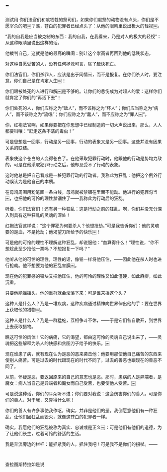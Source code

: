 # -
测试用
你们法官们和献牺牲的祭司们，如果你们献祭的动物没有点头，你们是不愿宰杀的吧￼？瞧，苍白的犯罪者已经点头了：从他的眼睛里说出极大的轻视￼。

“我的自我是应当被克制的东西：我的自我，在我看来，乃是对人的极大的轻视”：从这种眼睛里说出这样的话。

他裁判自己，这就是他的最高的瞬间：别让这个崇高者再回到他的低贱状态。

对这种自愿受苦的人，没有任何拯救可言，除了赶快死亡。

你们法官们，你们杀罪人，应该是出于同情￼，而不是报复。在你们杀人时，要注意，你们自己是在肯定人生￼！

你们跟被处死的人进行和解￼是不够的。让你们的悲伤成为对超人的爱：这样你们就肯定了你们的“再活下去”！

你们处死的人，你们应称之为“敌人”，而不该称之为“坏人”；你们应当称之为“病人”，而不该称之为“流氓”；你们应称之为“蠢人”，而不应称之为“罪人￼”。

你，红袍法官啊，如果你要把在你思想中已经制造的一切大声说出来，那么，人人都要叫嚷：“赶走这条不洁的毒虫！”

可是思想是一回事，行动是另一回事，行动的表象又是另一回事。这些并没有因果关系的联结。

表象使这个苍白的人变得苍白了。在他采取犯罪行动时，他跟他的行动是势均力敌的，可是在他采取犯罪行动之后，他却忍受不了行动的表象。

这时他总是把自己看成是一桩犯罪行动的行动者。我称此为狂乱：他把这个例外行动误认为是他自己的本质。

在母鸡周围用粉笔画一条白线，母鸡就被禁锢在里面不能动。他进行的犯罪勾当￼，也把他的可怜的理性禁锢住了——我称此为行动后的狂乱。

听着，你们法官们！还有另一种狂乱：这是行动之前的狂乱。啊，你们并没充分深入到具有这种狂乱的灵魂的深处！

红袍法官这样说：“这个罪犯为何要杀人？他想抢劫。”可是我告诉你们：他的灵魂要的是血，不是抢劫；他渴望刀所给予的快乐￼！

可是他的可怜的理性不理解这种狂乱，却说服他：“血算得什么！”理性说，“你不想趁此至少抢他一票吗？不想报复一下吗？”

他听从他的可怜的理性，理性的话，像铅一样将他压住，——因此他在杀人时也进行抢劫。他不想要为他的狂乱害臊￼。

现在他的犯罪感的铅块又把他压住，他的可怜的理性又如此僵硬，如此麻痹，如此沉重。

只要他能摇摇头，他的重荷就会滚落下来：可是谁来摇这个头？

这种人是什么人？乃是一堆疾病，这种疾病通过精神向世界伸出他的手：要在世界上获取他的猎物￼。

这种人是什么人？乃是一群猛蛇，互相争斗不休，——于是它们各自散开，到世界上去获取猎物。

瞧这可怜的肉体！它的病痛，它的渴望，都由这可怜的灵魂自己说出来了，——灵魂把这些解释为杀人的快感和贪图刀子给予的快乐。￼

现在谁患了病，就有现在认为是恶的恶来袭击他：他要用那使他自己痛苦的东西来使别人痛苦。可是过去的时代跟现在的时代不同了，过去的善恶也跟现在的善恶不同了。

从前，怀疑是恶，要返回原来的自己的意志也是恶。那时，患病的人是异端者，是魔女：病人当自己是异端者和魔女而自己受苦，也要使他人受苦。￼

可是说这种话，你们的耳朵听不进；你们要对我说：这会伤害你们的善人。可是你们的善人，对于我，又算得什么呢！

你们的善人有许多事使我作呕，确实，并非是他们的恶。我倒愿意他们有一种狂乱，让他们因狂乱而毁灭，就像这苍白的犯罪者一样。

确实，我愿他们的狂乱被称为真实、忠诚或是正义￼：可是他们有他们的道德，为了让他们长生，过着可怜的舒适的生活。

我是奔流旁边的栏杆：能抓紧我的人，抓住我吧！可是我不是你们的拐杖。——

 

查拉图斯特拉如是说
